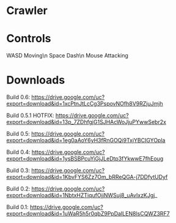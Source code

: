 # Crawler

# Controls
WASD		Moving\n
Space		Dash\n
Mouse		Attacking

# Downloads
Build 0.6:
https://drive.google.com/uc?export=download&id=1xcPtnJtLcCg3PspovNOfh8V9RZjuJmjh

Build 0.5.1 HOTFIX:
https://drive.google.com/uc?export=download&id=13p_7ZDhfgjG1SJHAcWoJjuPYwwSebr2x

Build 0.5:
https://drive.google.com/uc?export=download&id=1eg0aAoY6yH3fRnGOQi9TxjYBCIGYOpla

Build 0.4:
https://drive.google.com/uc?export=download&id=1ysBSBPcuYiGjJLeDtp3fYkwwE7fhEoug

Build 0.3:
https://drive.google.com/uc?export=download&id=1KbvFYS6Zz7Om_bRReQGA-j7DDfytUDyf

Build 0.2:
https://drive.google.com/uc?export=download&id=1NbtxHZTiqufOjjNWSuj8_uAvIxzKJgj_

Build 0.1:
https://drive.google.com/uc?export=download&id=1uWaR5h5r0qbZ9PpDaILEN8lsCQWZ3RF7
